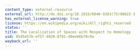 ```yaml
---
content_type: external-resource
external_url: http://dx.doi.org/10.1016/0040-9383(75)90023-3
has_external_license_warning: true
license: https://en.wikipedia.org/wiki/All_rights_reserved
status: ''
title: The Localization of Spaces with Respect to Homology
uid: 05d5e57b-ef5f-4820-8f81-d9eeb6b78c9a
wayback_url: ''
---
```


